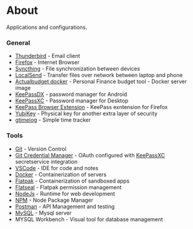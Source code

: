 # About
Applications and configurations.

### General
- [Thunderbird](https://rpmfind.net/linux/rpm2html/search.php?query=thunderbird&submit=Search+...) - Email client
- [Firefox](https://rpmfind.net/linux/rpm2html/search.php?query=firefox&submit=Search+...) - Internet Browser
- [Syncthing](https://github.com/syncthing/syncthing) - File synchronization between devices
- [LocalSend](https://github.com/localsend/localsend) - Transfer files over network between laptop and phone
- [Actualbudget docker](https://hub.docker.com/r/actualbudget/actual-server) - Personal Finance budget tool - Docker server image
- [KeePassDX](https://github.com/Kunzisoft/KeePassDX) - password manager for Android
- [KeePassXC](https://github.com/keepassxreboot/keepassxc) - Password manager for Desktop
- [KeePass Browser Extension](https://addons.mozilla.org/en-US/firefox/addon/keepassxc-browser/?utm_source=addons.mozilla.org&utm_medium=referral&utm_content=search) - KeePass exntension for Firefox
- [YubiKey](https://www.yubico.com/no/product/yubikey-5-series/yubikey-5c-nfc/) - Physical key for another extra layer of security
- [gtimelog](https://github.com/gtimelog/gtimelog) - Simple time tracker

### Tools
- [Git](https://git-scm.com/) - Version Control
- [Git Credential Manager](https://github.com/git-ecosystem/git-credential-manager) - OAuth configured with [KeePassXC](https://github.com/keepassxreboot/keepassxc) secretservice integration
- [VSCode](https://code.visualstudio.com/) - IDE for code and notes
- [Docker](https://docs.fedoraproject.org/en-US/quick-docs/installing-docker/) - Containerization of servers
- [Flatpak](https://flatpak.org/) - Containerization of sandboxed apps
- [Flatseal](https://github.com/tchx84/Flatseal) - Flatpak permission management
- [NodeJs](https://nodejs.org/en) - Runtime for web development
- [NPM](https://www.npmjs.com/) - Node Package Manager
- [Postman](https://flathub.org/apps/com.getpostman.Postman) - API Management and testing
- [MySQL](https://docs.fedoraproject.org/en-US/quick-docs/installing-mysql-mariadb/#_install_from_oracle_mysql) - Mysql server
- MYSQL Workbench - Visual tool for database management
